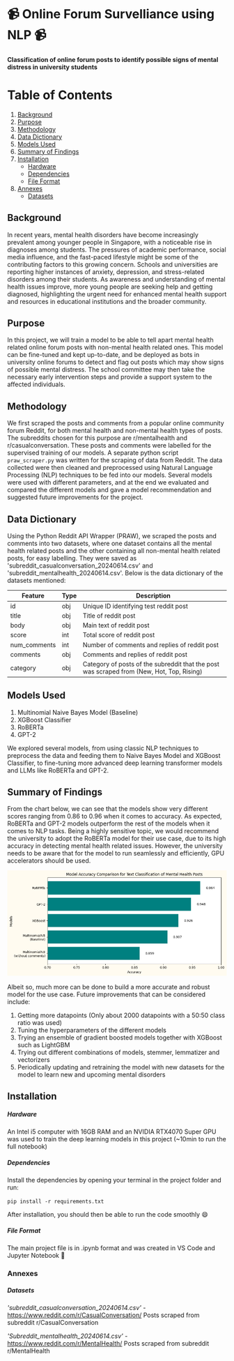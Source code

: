 # :video_camera: Online Forum Survelliance using NLP :video_camera:
#### Classification of online forum posts to identify possible signs of mental distress in university students

# Table of Contents

1. [Background](#background)
2. [Purpose](#purpose)
3. [Methodology](#methodology)
4. [Data Dictionary](#data-dictionary)
5. [Models Used](#models-used)
6. [Summary of Findings](#summary-of-findings)
7. [Installation](#installation)
    - [Hardware](#hardware)
    - [Dependencies](#dependencies)
    - [File Format](#file-format)
8. [Annexes](#annexes)
    - [Datasets](#datasets)
    
## Background
In recent years, mental health disorders have become increasingly prevalent among younger people in Singapore, with a noticeable rise in diagnoses among students. The pressures of academic performance, social media influence, and the fast-paced lifestyle might be some of the contributing factors to this growing concern. Schools and universities are reporting higher instances of anxiety, depression, and stress-related disorders among their students. As awareness and understanding of mental health issues improve, more young people are seeking help and getting diagnosed, highlighting the urgent need for enhanced mental health support and resources in educational institutions and the broader community.

## Purpose
In this project, we will train a model to be able to tell apart mental health related online forum posts with non-mental health related ones. This model can be fine-tuned and kept up-to-date, and be deployed as bots in university online forums to detect and flag out posts which may show signs of possible mental distress. The school committee may then take the necessary early intervention steps and provide a support system to the affected individuals.

## Methodology
We first scraped the posts and comments from a popular online community forum Reddit, for both mental health and non-mental health types of posts. The subreddits chosen for this purpose are r/mentalhealth and r/casualconversation. These posts and comments were labelled for the supervised training of our models. A separate python script `praw_scraper.py` was written for the scraping of data from Reddit. The data collected were then cleaned and preprocessed using Natural Language Processing (NLP) techniques to be fed into our models. Several models were used with different parameters, and at the end we evaluated and compared the different models and gave a model recommendation and suggested future improvements for the project.

## Data Dictionary
Using the Python Reddit API Wrapper (PRAW), we scraped the posts and comments into two datasets, where one dataset contains all the mental health related posts and the other containing all non-mental health related posts, for easy labelling. They were saved as 'subreddit_casualconversation_20240614.csv' and 'subreddit_mentalhealth_20240614.csv'. Below is the data dictionary of the datasets mentioned:

| Feature  | Type | Description                                                                                                  |
|----------|------|--------------------------------------------------------------------------------------------------------------|
| id       | obj  | Unique ID identifying test reddit post                                                                       |
| title    | obj  | Title of reddit post                                                                                         |
| body     | obj  | Main text of reddit post                                                                                     |
| score    | int  | Total score of reddit post                                                                                   |
| num_comments | int  | Number of comments and replies of reddit post                                                                      |
| comments | obj  | Comments and replies of reddit post                                                                      |
| category   | obj  | Category of posts of the subreddit that the post was scraped from (New, Hot, Top, Rising) |

## Models Used
1. Multinomial Naive Bayes Model (Baseline)
2. XGBoost Classifier
3. RoBERTa
4. GPT-2

We explored several models, from using classic NLP techniques to preprocess the data and feeding them to Naive Bayes Model and XGBoost Classifier, to fine-tuning more advanced deep learning transformer models and LLMs like RoBERTa and GPT-2.

## Summary of Findings

From the chart below, we can see that the models show very different scores ranging from 0.86 to 0.96 when it comes to accuracy. As expected, RoBERTa and GPT-2 models outperform the rest of the models when it comes to NLP tasks. Being a highly sensitive topic, we would recommend the university to adopt the RoBERTa model for their use case, due to its high accuracy in detecting mental health related issues. However, the university needs to be aware that for the model to run seamlessly and efficiently, GPU accelerators should be used.

![Model_Comparison](./model_comparison.png "Comparisons of different models used")

Albeit so, much more can be done to build a more accurate and robust model for the use case. Future improvements that can be considered include:

1. Getting more datapoints (Only about 2000 datapoints with a 50:50 class ratio was used)
2. Tuning the hyperparameters of the different models
3. Trying an ensemble of gradient boosted models together with XGBoost such as LightGBM
4. Trying out different combinations of models, stemmer, lemmatizer and vectorizers
5. Periodically updating and retraining the model with new datasets for the model to learn new and upcoming mental disorders

## Installation

##### *Hardware*

An Intel i5 computer with 16GB RAM and an NVIDIA RTX4070 Super GPU was used to train the deep learning models in this project (~10min to run the full notebook)

##### *Dependencies*

Install the dependencies by opening your terminal in the project folder and run:

`pip install -r requirements.txt`

After installation, you should then be able to run the code smoothly :smile:

##### *File Format*

The main project file is in .ipynb format and was created in VS Code and Jupyter Notebook :book:

### Annexes

##### *Datasets*

*'subreddit_casualconversation_20240614.csv'* - https://www.reddit.com/r/CasualConversation/ </n>
Posts scraped from subreddit r/CasualConversation

*'Subreddit_mentalhealth_20240614.csv'* - https://www.reddit.com/r/MentalHealth/ </n>
Posts scraped from subreddit r/MentalHealth
